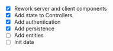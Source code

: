 - [x] Rework server and client components
- [x] Add state to Controllers
- [x] Add authentication
- [x] Add persistence
- [ ] Add entities
- [ ] Init data
